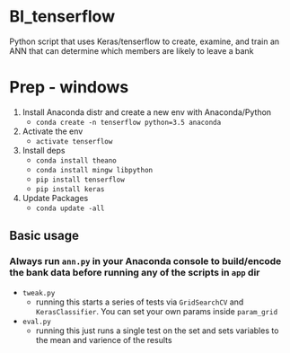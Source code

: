 # BI_tenserflow
Python script that uses Keras/tenserflow to create, examine, and train an ANN that can determine which members are likely to leave a bank

# Prep - windows
1. Install Anaconda distr and create a new env with Anaconda/Python
   - `conda create -n tenserflow python=3.5 anaconda`
2. Activate the env
   - `activate tenserflow`
3. Install deps
   - `conda install theano`
   - `conda install mingw libpython`
   - `pip install tenserflow`
   - `pip install keras`
4. Update Packages
   - `conda update -all`

## Basic usage
### Always run `ann.py` in your Anaconda console to build/encode the bank data before running any of the scripts in `app` dir
- `tweak.py` 
  - running this starts a series of tests via `GridSearchCV` and `KerasClassifier`. You can set your own params inside `param_grid`
- `eval.py`
  - running this just runs a single test on the set and sets variables to the mean and varience of the results
